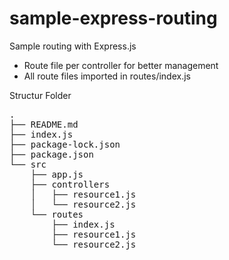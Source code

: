 # sample-express-routing
Sample routing with Express.js
- Route file per controller for better management
- All route files imported in routes/index.js

Structur Folder
<pre>
.
├── README.md
├── index.js
├── package-lock.json
├── package.json
└── src
    ├── app.js
    ├── controllers
    │   ├── resource1.js
    │   └── resource2.js
    └── routes
        ├── index.js
        ├── resource1.js
        └── resource2.js
</pre>